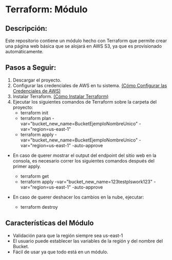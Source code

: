 # Terraform: Módulo

## Descripción:
Este repositorio contiene un módulo hecho con Terraform que permite crear una página web básica que se alojará en AWS S3, ya que es provisionado automáticamente.

## Pasos a Seguir:
1. Descargar el proyecto.
2. Configurar las credenciales de AWS en tu sistema. [(Cómo Configurar las Credenciales de AWS)](https://docs.aws.amazon.com/cli/v1/userguide/cli-chap-configure.html)
3. Instalar Terraform. [(Cómo Instalar Terraform)](https://developer.hashicorp.com/terraform/tutorials/aws-get-started/install-cli)
4. Ejecutar los siguientes comandos de Terraform sobre la carpeta del proyecto:
   * terraform init
   * terraform plan -var="bucket_new_name=BucketEjemploNombreUnico" -var="region=us-east-1"
   * terraform apply -var="bucket_new_name=BucketEjemploNombreUnico" -var="region=us-east-1" -auto-approve


* En caso de querer mostrar el output del endpoint del sitio web en la consola, es necesario correr los siguientes comandos después del primer apply.
  - terraform get
  - terraform apply -var="bucket_new_name=123testplswork123" -var="region=us-east-1" -auto-approve


* En caso de querer deshacer los cambios en la nube, ejecutar:
  - terraform destroy

## Características del Módulo

- Validación para que la región siempre sea us-east-1
- El usuario puede establecer las variables de la región y del nombre del Bucket.
- Fácil de usar ya que todo está en un módulo.
